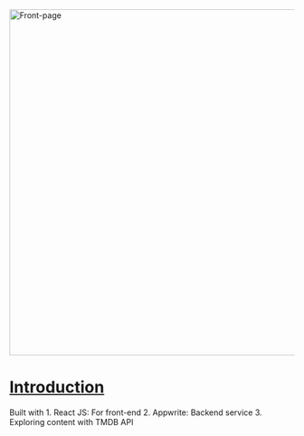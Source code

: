 <img width="1403" height="611" alt="Front-page" src="https://github.com/user-attachments/assets/e2c39a04-e8fa-48e5-acf1-1a2bc84984e8" />
<h1><b><U>Introduction</U></b></h1>
Built with 
1. React JS: For front-end
2. Appwrite: Backend service
3. Exploring content with TMDB API 
